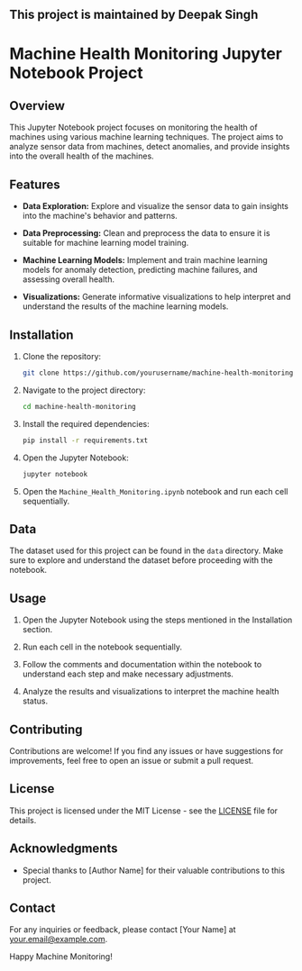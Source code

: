 ## This project is maintained by Deepak Singh

# Machine Health Monitoring Jupyter Notebook Project

## Overview

This Jupyter Notebook project focuses on monitoring the health of machines using various machine learning techniques. The project aims to analyze sensor data from machines, detect anomalies, and provide insights into the overall health of the machines.

## Features

- **Data Exploration:** Explore and visualize the sensor data to gain insights into the machine's behavior and patterns.

- **Data Preprocessing:** Clean and preprocess the data to ensure it is suitable for machine learning model training.

- **Machine Learning Models:** Implement and train machine learning models for anomaly detection, predicting machine failures, and assessing overall health.

- **Visualizations:** Generate informative visualizations to help interpret and understand the results of the machine learning models.

## Installation

1. Clone the repository:

    ```bash
    git clone https://github.com/yourusername/machine-health-monitoring.git
    ```

2. Navigate to the project directory:

    ```bash
    cd machine-health-monitoring
    ```

3. Install the required dependencies:

    ```bash
    pip install -r requirements.txt
    ```

4. Open the Jupyter Notebook:

    ```bash
    jupyter notebook
    ```

5. Open the `Machine_Health_Monitoring.ipynb` notebook and run each cell sequentially.

## Data

The dataset used for this project can be found in the `data` directory. Make sure to explore and understand the dataset before proceeding with the notebook.

## Usage

1. Open the Jupyter Notebook using the steps mentioned in the Installation section.

2. Run each cell in the notebook sequentially.

3. Follow the comments and documentation within the notebook to understand each step and make necessary adjustments.

4. Analyze the results and visualizations to interpret the machine health status.

## Contributing

Contributions are welcome! If you find any issues or have suggestions for improvements, feel free to open an issue or submit a pull request.

## License

This project is licensed under the MIT License - see the [LICENSE](LICENSE) file for details.

## Acknowledgments

- Special thanks to [Author Name] for their valuable contributions to this project.

## Contact

For any inquiries or feedback, please contact [Your Name] at your.email@example.com.

Happy Machine Monitoring!
